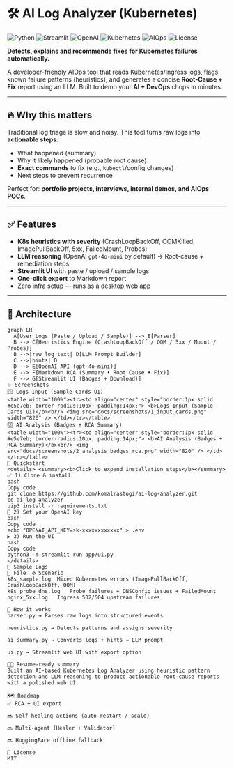 # 🛠️ AI Log Analyzer (Kubernetes)
![Python](https://img.shields.io/badge/Python-3.9+-blue)
![Streamlit](https://img.shields.io/badge/Streamlit-UI-red)
![OpenAI](https://img.shields.io/badge/LLM-OpenAI-green)
![Kubernetes](https://img.shields.io/badge/Domain-Kubernetes-326CE5)
![AIOps](https://img.shields.io/badge/Category-AIOps-purple)
![License](https://img.shields.io/badge/License-MIT-lightgray)

**Detects, explains and recommends fixes for Kubernetes failures automatically.**

A developer-friendly AIOps tool that reads Kubernetes/Ingress logs, flags known failure patterns (heuristics), and generates a concise **Root-Cause + Fix** report using an LLM. Built to demo your **AI + DevOps** chops in minutes.

---

## 🔥 Why this matters
Traditional log triage is slow and noisy. This tool turns raw logs into **actionable steps**:
- What happened (summary)
- Why it likely happened (probable root cause)
- **Exact commands** to fix (e.g., `kubectl`/config changes)
- Next steps to prevent recurrence

Perfect for: **portfolio projects, interviews, internal demos, and AIOps POCs**.

---

## ✅ Features
- **K8s heuristics with severity** (CrashLoopBackOff, OOMKilled, ImagePullBackOff, 5xx, FailedMount, Probes)
- **LLM reasoning** (OpenAI `gpt-4o-mini` by default) → Root-cause + remediation steps
- **Streamlit UI** with paste / upload / sample logs
- **One-click export** to Markdown report
- Zero infra setup — runs as a desktop web app

---

## 🧠 Architecture

```mermaid
graph LR
  A[User Logs (Paste / Upload / Sample)] --> B[Parser]
  B --> C[Heuristics Engine (CrashLoopBackOff / OOM / 5xx / Mount / Probes)]
  B -->|raw log text| D[LLM Prompt Builder]
  C -->|hints| D
  D --> E[OpenAI API (gpt-4o-mini)]
  E --> F[Markdown RCA (Summary • Root Cause • Fix)]
  F --> G[Streamlit UI (Badges + Download)]
✨ Screenshots
1️⃣ Logs Input (Sample Cards UI)
<table width="100%"><tr><td align="center" style="border:1px solid #e5e7eb; border-radius:10px; padding:14px;"> <b>Logs Input (Sample Cards UI)</b><br/> <img src="docs/screenshots/1_input_cards.png" width="820" /> </td></tr></table>
2️⃣ AI Analysis (Badges + RCA Summary)
<table width="100%"><tr><td align="center" style="border:1px solid #e5e7eb; border-radius:10px; padding:14px;"> <b>AI Analysis (Badges + RCA Summary)</b><br/> <img src="docs/screenshots/2_analysis_badges_rca.png" width="820" /> </td></tr></table>
🚀 Quickstart
<details> <summary><b>Click to expand installation steps</b></summary>
✅ 1) Clone & install
bash
Copy code
git clone https://github.com/komalrastogi/ai-log-analyzer.git
cd ai-log-analyzer
pip3 install -r requirements.txt
🔐 2) Set your OpenAI key
bash
Copy code
echo "OPENAI_API_KEY=sk-xxxxxxxxxxxx" > .env
▶️ 3) Run the UI
bash
Copy code
python3 -m streamlit run app/ui.py
</details>
🧪 Sample Logs
📄 File	⚙️ Scenario
k8s_sample.log	Mixed Kubernetes errors (ImagePullBackOff, CrashLoopBackOff, OOM)
k8s_probe_dns.log	Probe failures + DNSConfig issues + FailedMount
nginx_5xx.log	Ingress 502/504 upstream failures

🧩 How it works
parser.py → Parses raw logs into structured events

heuristics.py → Detects patterns and assigns severity

ai_summary.py → Converts logs + hints → LLM prompt

ui.py → Streamlit web UI with export option

🧑‍💼 Resume-ready summary
Built an AI-based Kubernetes Log Analyzer using heuristic pattern detection and LLM reasoning to produce actionable root-cause reports with a polished web UI.

🗺️ Roadmap
✅ RCA + UI export

🔜 Self-healing actions (auto restart / scale)

🔜 Multi-agent (Healer + Validator)

🔜 HuggingFace offline fallback

📜 License
MIT
